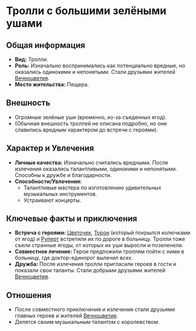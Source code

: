 # Тролли с большими зелёными ушами

## Общая информация

- **Вид:** Тролли.
- **Роль:** Изначально воспринимались как потенциально вредные, но оказались одинокими и непонятыми. Стали друзьями жителей [Вечноцветия](places/vechnotsvetie_korolevstvo.md).
- **Место жительства:** Пещера.

## Внешность

- Огромные зелёные уши (временно, из-за съеденных ягод).
- (Обычная внешность троллей не описана подробно, но они славились вредным характером до встречи с героями).

## Характер и Увлечения

- **Личные качества:** Изначально считались вредными. После излечения оказались талантливыми, одинокими и непонятыми. Способны к дружбе и благодарности.
- **Способности/Увлечения:**
  - Талантливые мастера по изготовлению удивительных музыкальных инструментов.
  - Устраивают концерты.

## Ключевые факты и приключения

- **Встреча с героями:** [Цветочек](characters/main_heroes/cvetochek.md), [Торон](characters/main_heroes/toron.md) (который покрылся колючками от ягод) и [Руперт](characters/main_heroes/rupert.md) встретили их по дороге в больницу. Тролли тоже съели странные ягоды, от которых их уши выросли и позеленели.
- **Совместное лечение:** Герои предложили троллям пойти с ними в больницу, где доктор-единорог вылечил всех.
- **Дружба:** После излечения тролли пригласили героев в гости и показали свои таланты. Стали добрыми друзьями жителей [Вечноцветия](places/vechnotsvetie_korolevstvo.md).

## Отношения

- После совместного приключения и излечения стали друзьями главных героев и жителей [Вечноцветия](places/vechnotsvetie_korolevstvo.md).
- Делятся своим музыкальным талантом с королевством.
